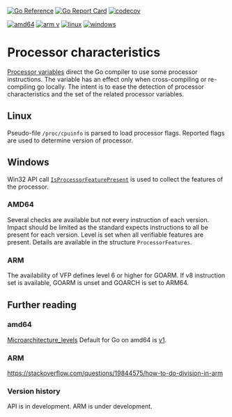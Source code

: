 [![Go Reference](https://pkg.go.dev/badge/github.com/iwdgo/processorfeatures.svg)](https://pkg.go.dev/github.com/iwdgo/processorfeatures)
[![Go Report Card](https://goreportcard.com/badge/github.com/iwdgo/processorfeatures)](https://goreportcard.com/report/github.com/iwdgo/processorfeatures)
[![codecov](https://codecov.io/gh/iwdgo/processorfeatures/branch/master/graph/badge.svg)](https://codecov.io/gh/iwdgo/processorfeatures)

[![amd64](https://github.com/iwdgo/processorfeatures/actions/workflows/amd64.yml/badge.svg)](https://github.com/iwdgo/processorfeatures/actions/workflows/amd64.yml)
[![arm v](https://github.com/iwdgo/processorfeatures/actions/workflows/arm_v.yml/badge.svg)](https://github.com/iwdgo/processorfeatures/actions/workflows/arm_v.yml)
[![linux](https://github.com/iwdgo/processorfeatures/actions/workflows/linux.yml/badge.svg)](https://github.com/iwdgo/processorfeatures/actions/workflows/linux.yml)
[![windows](https://github.com/iwdgo/processorfeatures/actions/workflows/amd64-windows.yml/badge.svg)](https://github.com/iwdgo/processorfeatures/actions/workflows/amd64-windows.yml)

# Processor characteristics 

[Processor variables](https://go.dev/doc/install/source#environment) direct the Go compiler to use some processor instructions.
The variable has an effect only when cross-compiling or re-compiling go locally.
The intent is to ease the detection of processor characteristics and the set of the related processor variables.

## Linux

Pseudo-file `/proc/cpuinfo` is parsed to load processor flags.
Reported flags are used to determine version of processor.

## Windows

Win32 API call [`IsProcessorFeaturePresent`](https://learn.microsoft.com/en-us/windows/win32/api/processthreadsapi/nf-processthreadsapi-isprocessorfeaturepresent) is used to collect the features of the processor.

### AMD64

Several checks are available but not every instruction of each version.
Impact should be limited as the standard expects instructions to all be present for each version.
Level is set when all verifiable features are present.
Details are available in the structure `ProcessorFeatures`.

### ARM 

The availability of VFP defines level 6 or higher for GOARM.
If v8 instruction set is available, GOARM is unset and GOARCH is set to ARM64. 

## Further reading

### amd64

[Microarchitecture_levels](https://en.wikipedia.org/wiki/X86-64#Microarchitecture_levels)
Default for Go on amd64 is [v1](https://github.com/golang/go/issues/50589).

### ARM

https://stackoverflow.com/questions/19844575/how-to-do-division-in-arm

### Version history

API is in development. ARM is under development.
